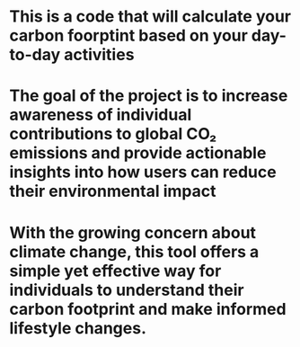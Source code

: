 # This is a code that will calculate your carbon foorptint based on your day-to-day activities 
# The goal of the project is to increase awareness of individual contributions to global CO₂ emissions and provide actionable insights into how users can reduce their environmental impact
# With the growing concern about climate change, this tool offers a simple yet effective way for individuals to understand their carbon footprint and make informed lifestyle changes.


